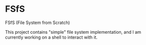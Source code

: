 # FSfS
FSfS (File System from Scratch)

This project contains "simple" file system implementation, and I am currently working on a shell to interact with it.
